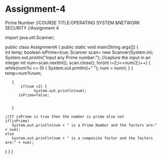 # Assignment-4
Prime Number
//COURSE TITLE:OPERATING SYSTEM &NETWORK SECURITY
//Assignment 4

import java.util.Scanner;

public class Assignment4
{
 public static void main(String args[])
 {		
	int temp;
	boolean isPrime=true;
	Scanner scan= new Scanner(System.in);
	System.out.println("Input any Prime number:");
	//capture the input in an integer
	int num=scan.nextInt();
      scan.close();
	for(int i=2;i<=num/2;i++)
	{
		while(num%i == 0) {
            System.out.println(i+" ");
            num = num/i;
         }
      }
         temp=num%num;
	
	   {
		   if(num >2) {
		         System.out.println(num);
	      isPrime=false;
	     
	
	   }
	
	//If isPrime is true then the number is prime else not
	if(isPrime)
	   System.out.println(num + " is a Prime Number and the factors are:" + num);
	else
	   System.out.println(num + " is a composite factor and the factors are:" + num);
 }
}
}

